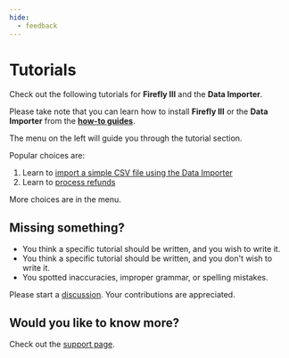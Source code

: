```yaml
---
hide:
  - feedback
---
```


# Tutorials

Check out the following tutorials for **Firefly III** and the **Data Importer**.

Please take note that you can learn how to install **Firefly III** or the **Data Importer** from the **[how-to guides](../how-to/index.md)**.

The menu on the left will guide you through the tutorial section.

Popular choices are:

1. Learn to [import a simple CSV file using the Data Importer](data-importer/csv.md)
2. Learn to [process refunds](finances/refund.md)

More choices are in the menu.

## Missing something?

- You think a specific tutorial should be written, and you wish to write it.
- You think a specific tutorial should be written, and you don't wish to write it.
- You spotted inaccuracies, improper grammar, or spelling mistakes.

Please start a [discussion](https://github.com/orgs/firefly-iii/discussions/new/choose). Your contributions are appreciated.

## Would you like to know more?

Check out the [support page](../explanation/support.md).
